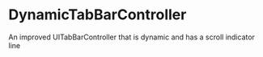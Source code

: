 # DynamicTabBarController
An improved UITabBarController that is dynamic and has a scroll indicator line
